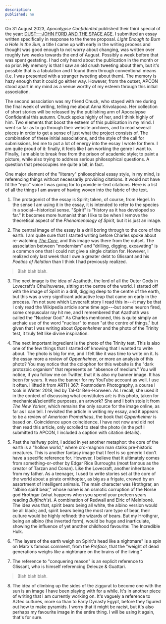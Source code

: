 ```yaml
---
description: 
published: no
---
```


On 31 August 2023, *Apocalypse Confidential* published their third special of the year: [DUST---JOHN FORD AND THE SPACE AGE](). I submitted an essay written specifically in response to the theme proposal. *Light Enough to Burn a Hole in the Sun*, a title I came up with early in the writing process and thought was good enough to not worry about changing, was written over roughly two weeks towards the end of August. Possibly a week before that was spent gestating. I had only heard about the publication in the month or so prior. My memory is that I saw an old crush tweeting about them, but it's possible that is a fabulation and I found them through conventional means (i.e. I was presented with a stranger tweeting about them). The memory is hazy enough that it could go either way. However, from the outset, APCON stood apart in my mind as a venue worthy of my esteem through this initial association.

The second association was my friend Chuck, who stayed with me during the final week of writing, telling me about Anna Krivolapova. Her collection of short stories will be released by the publishing arm of Apocalypse Confidential this autumn. Chuck spoke highly of her, and I think highly of him. Two elements that boost the esteem of this publication in my mind. I went so far as to go through their website archives, and to read several pieces in order to get a sense of just what the project consists of. The combination of these initial associations, and the style of the call for submissions, led me to put a lot of energy into the essay I wrote for them. I am quite proud of it: finally, it feels like I am working the genre I want to. Finally, I am able to break free from the prison of academic style; to paint a picture, while also trying to address serious philosophical questions. A question that preoccupies me quite a bit, in fact.

One major element of the "literary" philosophical essay style, in my mind, is referencing things without necessarily providing citations. It would not have fit the "epic" voice I was going for to provide in-text citations. Here is a list of all the things I am aware of having woven into the fabric of the text.

1. The protagonist of the essay is Spirit; taken, of course, from Hegel. In the sense I am using it in the essay, it is intended to refer to the species in a social--historical sense. "Spirit" is "history as it has developed so far." It becomes more humanist than I like to be when I remove the theoretical aspect of the *Phenomenology of Spirit*, but it is just an image.

2. The central image of the essay is a drill boring through to the core of the earth. I am quite sure that I started writing before Charles spoke about re-watching [*The Core*](), and this image was there from the outset. The association between "modernism" and "drilling, digging, excavating" is a common one that I could not give a single citation for. However, I realized only last week that I owe a greater debt to Glissant and his *Poetics of Relation* than I think I had previously realized.

> Blah blah blah.

3. The next image is the idea of Azathoth, the lord of all the Outer Gods in Lovecraft's Cthulhuverse, sitting at the centre of the world. I started off with the image of Spirit in a drill, digging deep to the centre of the earth, but this was a very significant adductive leap that came on early in the process. I'm not sure which Lovecraft story I read this in---it may be that I only read the Wikipedia article some time ago---but some neuron fired, some crepuscular ray hit me, and I remembered that Azathoth was called the "Nuclear God." As Charles mentioned, this is quite simply an archaic use of the word "nuclear" to mean "at the centre of things," but given that I was writing about *Oppenheimer* and the photo of the Trinity test, it truly felt like divine inspiration.

4. The next important ingredient is the photo of the Trinity test. This is also one of the few things that I started off knowing that I wanted to write about. The photo is big for me, and I felt like it was time to write on it. Is the essay more a review of *Oppenheimer*, or more an analysis of this photo? You may notice that the colophon for this website is the "dark protozoic organism" that represents an "absence of medium." You will notice, if you follow me on Twitter, that it is also my banner image. It has been for years. It was the banner for my YouTube account as well. I use it often. I lifted it from ARTH 367: Postmodern Photography, a course I took in Winter 2018, led by Tal-Or Ben-Horween. As I recall, she used it in the context of discussing what constitutes art: is this photo, taken for mechanical/scientific purposes, an artwork? She and I both stole it from *The New Yorker*, which remains the only source for the image online, as far as I can tell. I revisited the article in writing my essay, and it appears to be a review of *American Prometheus*, the book that *Oppenheimer* is based on. Coincidence upon coincidence. I have not now and did not then read this article, only scrolled to steal the photo (in the pdf I submitted to APCON, I included a caption with citation details).

5. Past the halfway point, I added in yet another metaphor: the core of the earth is a "hollow world," where cro-magnon man stalks pre-historic creatures. This is another fantasy image that I feel is so generic I don't have a specific reference for. However, I believe that it ultimately comes from something-or-other by Edgar Rice Burroughs (most famous as the creator of Tarzan and Conan). Like the Lovecraft, another inheritance from my father. As a teenager, I used to write stories set at the core of the world about a pirate ornithopter, as big as a frigate, crewed by an assortment of intelligent animals. The main character was Hrothgrar, an "albino spirit bear," whose name is an osmotic corruption of the Norse god Hrothgar (what happens when you spend your preteen years reading *Bulfinch's*). A combination of Redwall and Elric of Melniboné. The idea was that, spirit bears being all white, the albino version would be all black; and, spirit bears being the most rare type of bear, their culture would be highly refined: the wizards of bears. But my Hrothgrar, being an albino (the inverted form), would be huge and inarticulate, showing the influence of yet another childhood favourite: The Incredible Hulk.

6. "The layers of the earth weigh on Spirit's head like a nightmare" is a spin on Marx's famous comment, from the *Preface*, that the "weight of dead generations weighs like a nightmare on the brains of the living."

7. The reference to "conquering reason" is an explicit reference to Glissant, who is himself referencing Deleuze \& Guattari.

> Blah blah blah.

8. The idea of climbing up the sides of the ziggurat to become one with the sun is an image I have been playing with for a while. It's in another piece of writing that I am currently working on. It's vaguely a reference to Aztec cultures, more so than to Early Dynasty Egypt, before they figured out how to make pyramids. I worry that it might be racist, but it's also perhaps my favourite image in the entire thing. I will be using it again, that's for sure.
